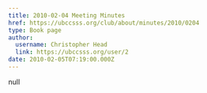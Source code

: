 ```yaml
---
title: 2010-02-04 Meeting Minutes 
href: https://ubccsss.org/club/about/minutes/2010/0204
type: Book page
author:
  username: Christopher Head
  link: https://ubccsss.org/user/2
date: 2010-02-05T07:19:00.000Z
---
```


null